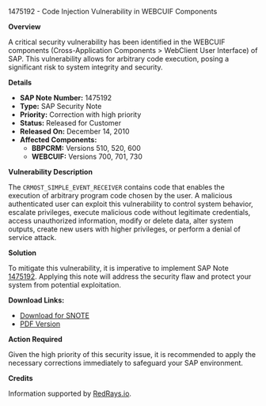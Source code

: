 1475192 - Code Injection Vulnerability in WEBCUIF Components

**Overview**

A critical security vulnerability has been identified in the WEBCUIF components (Cross-Application Components > WebClient User Interface) of SAP. This vulnerability allows for arbitrary code execution, posing a significant risk to system integrity and security.

**Details**

- **SAP Note Number:** 1475192
- **Type:** SAP Security Note
- **Priority:** Correction with high priority
- **Status:** Released for Customer
- **Released On:** December 14, 2010
- **Affected Components:**
  - **BBPCRM:** Versions 510, 520, 600
  - **WEBCUIF:** Versions 700, 701, 730

**Vulnerability Description**

The `CRMOST_SIMPLE_EVENT_RECEIVER` contains code that enables the execution of arbitrary program code chosen by the user. A malicious authenticated user can exploit this vulnerability to control system behavior, escalate privileges, execute malicious code without legitimate credentials, access unauthorized information, modify or delete data, alter system outputs, create new users with higher privileges, or perform a denial of service attack.

**Solution**

To mitigate this vulnerability, it is imperative to implement SAP Note [1475192](https://notesdownloads.sap.com/note/0040000008727432017). Applying this note will address the security flaw and protect your system from potential exploitation.

**Download Links:**

- [Download for SNOTE](https://notesdownloads.sap.com/note/0040000008727432017)
- [PDF Version](https://userapps.support.sap.com/sap/support/sfm/notes/print/0001475192?language=en-US&token=2254F49C37EC128A97B81F510102B09F)

**Action Required**

Given the high priority of this security issue, it is recommended to apply the necessary corrections immediately to safeguard your SAP environment.

**Credits**

Information supported by [RedRays.io](https://redrays.io).